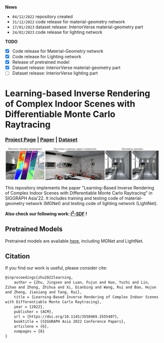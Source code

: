 **News**

- `04/12/2022` repository created
- `31/12/2022` code release for material-geometry network
- `17/01/2023` dataset release: InteriorVerse material-geometry part
- `24/02/2023` code release for lighting network

**TODO**

- [x] Code release for Material-Geometry network
- [x] Code release for Lighting network
- [x] Release of pretrained model
- [x] Dataset release: InteriorVerse material-geometry part
- [ ] Dataset release: InteriorVerse lighting part

# Learning-based Inverse Rendering of Complex Indoor Scenes with Differentiable Monte Carlo Raytracing

### [Project Page](https://jingsenzhu.github.io/invrend/) | [Paper](https://arxiv.org/abs/2211.03017) | [Dataset](https://interiorverse.github.io/)

![teaser](assets/teaser.png)

This repository implements the paper "Learning-Based Inverse Rendering of Complex Indoor Scenes with Differentiable Monte Carlo Raytracing" in SIGGRAPH Asia'22. It includes training and testing code of material-geometry network (MGNet) and testing code of lighting network (LightNet).

**Also check our following work: [I<sup>2</sup>-SDF](https://github.com/jingsenzhu/i2-sdf) !**

## Pretrained Models

Pretrained models are available [here](https://1drv.ms/u/s!As0jHj7lvvu5gQTjaGZu80GDAF0j?e=3KEB65), including MGNet and LightNet.

## Citation

If you find our work is useful, please consider cite:

```
@inproceedings{zhu2022learning,
    author = {Zhu, Jingsen and Luan, Fujun and Huo, Yuchi and Lin, Zihao and Zhong, Zhihua and Xi, Dianbing and Wang, Rui and Bao, Hujun and Zheng, Jiaxiang and Tang, Rui},
    title = {Learning-Based Inverse Rendering of Complex Indoor Scenes with Differentiable Monte Carlo Raytracing},
    year = {2022},
    publisher = {ACM},
    url = {https://doi.org/10.1145/3550469.3555407},
    booktitle = {SIGGRAPH Asia 2022 Conference Papers},
    articleno = {6},
    numpages = {8}
}
```

